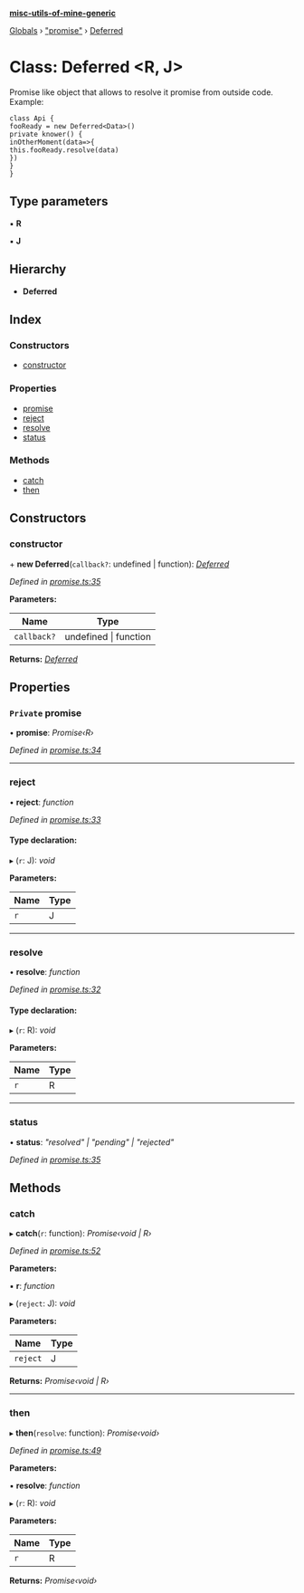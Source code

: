 **[misc-utils-of-mine-generic](../README.md)**

[Globals](../globals.md) › ["promise"](../modules/_promise_.md) › [Deferred](_promise_.deferred.md)

# Class: Deferred <**R, J**>

Promise like object that allows to resolve it promise from outside code. Example:

```
class Api {
fooReady = new Deferred<Data>()
private knower() {
inOtherMoment(data=>{
this.fooReady.resolve(data)
})
}
}
```

## Type parameters

▪ **R**

▪ **J**

## Hierarchy

* **Deferred**

## Index

### Constructors

* [constructor](_promise_.deferred.md#constructor)

### Properties

* [promise](_promise_.deferred.md#private-promise)
* [reject](_promise_.deferred.md#reject)
* [resolve](_promise_.deferred.md#resolve)
* [status](_promise_.deferred.md#status)

### Methods

* [catch](_promise_.deferred.md#catch)
* [then](_promise_.deferred.md#then)

## Constructors

###  constructor

\+ **new Deferred**(`callback?`: undefined | function): *[Deferred](_promise_.deferred.md)*

*Defined in [promise.ts:35](https://github.com/cancerberoSgx/misc-utils-of-mine/blob/f859755/misc-utils-of-mine-generic/src/promise.ts#L35)*

**Parameters:**

Name | Type |
------ | ------ |
`callback?` | undefined \| function |

**Returns:** *[Deferred](_promise_.deferred.md)*

## Properties

### `Private` promise

• **promise**: *Promise‹R›*

*Defined in [promise.ts:34](https://github.com/cancerberoSgx/misc-utils-of-mine/blob/f859755/misc-utils-of-mine-generic/src/promise.ts#L34)*

___

###  reject

• **reject**: *function*

*Defined in [promise.ts:33](https://github.com/cancerberoSgx/misc-utils-of-mine/blob/f859755/misc-utils-of-mine-generic/src/promise.ts#L33)*

#### Type declaration:

▸ (`r`: J): *void*

**Parameters:**

Name | Type |
------ | ------ |
`r` | J |

___

###  resolve

• **resolve**: *function*

*Defined in [promise.ts:32](https://github.com/cancerberoSgx/misc-utils-of-mine/blob/f859755/misc-utils-of-mine-generic/src/promise.ts#L32)*

#### Type declaration:

▸ (`r`: R): *void*

**Parameters:**

Name | Type |
------ | ------ |
`r` | R |

___

###  status

• **status**: *"resolved" | "pending" | "rejected"*

*Defined in [promise.ts:35](https://github.com/cancerberoSgx/misc-utils-of-mine/blob/f859755/misc-utils-of-mine-generic/src/promise.ts#L35)*

## Methods

###  catch

▸ **catch**(`r`: function): *Promise‹void | R›*

*Defined in [promise.ts:52](https://github.com/cancerberoSgx/misc-utils-of-mine/blob/f859755/misc-utils-of-mine-generic/src/promise.ts#L52)*

**Parameters:**

▪ **r**: *function*

▸ (`reject`: J): *void*

**Parameters:**

Name | Type |
------ | ------ |
`reject` | J |

**Returns:** *Promise‹void | R›*

___

###  then

▸ **then**(`resolve`: function): *Promise‹void›*

*Defined in [promise.ts:49](https://github.com/cancerberoSgx/misc-utils-of-mine/blob/f859755/misc-utils-of-mine-generic/src/promise.ts#L49)*

**Parameters:**

▪ **resolve**: *function*

▸ (`r`: R): *void*

**Parameters:**

Name | Type |
------ | ------ |
`r` | R |

**Returns:** *Promise‹void›*